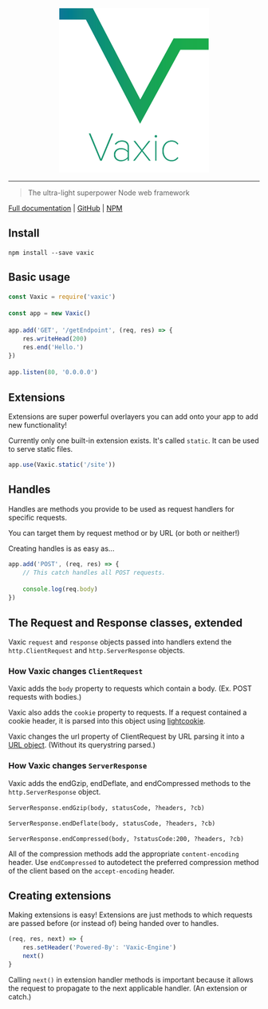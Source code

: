 <p align="center" style="text-align: center;"><img src="https://github.com/ethanent/vaxic/blob/master/media/VaxicLogo.png?raw=true" width="300" alt="vaxic logo"/></p>

---

> The ultra-light superpower Node web framework

[Full documentation](https://ethanent.github.io/vaxic/) | [GitHub](https://github.com/ethanent/vaxic) | [NPM](https://www.npmjs.com/package/vaxic)

## Install

```shell
npm install --save vaxic
```

## Basic usage

```javascript
const Vaxic = require('vaxic')

const app = new Vaxic()

app.add('GET', '/getEndpoint', (req, res) => {
	res.writeHead(200)
	res.end('Hello.')
})

app.listen(80, '0.0.0.0')
```

## Extensions

Extensions are super powerful overlayers you can add onto your app to add new functionality!

Currently only one built-in extension exists. It's called `static`. It can be used to serve static files.

```javascript
app.use(Vaxic.static('/site'))
```

## Handles

Handles are methods you provide to be used as request handlers for specific requests.

You can target them by request method or by URL (or both or neither!)

Creating handles is as easy as...

```javascript
app.add('POST', (req, res) => {
	// This catch handles all POST requests.

	console.log(req.body)
})
```

## The Request and Response classes, extended

Vaxic `request` and `response` objects passed into handlers extend the `http.ClientRequest` and `http.ServerResponse` objects.

### How Vaxic changes `ClientRequest`

Vaxic adds the `body` property to requests which contain a body. (Ex. POST requests with bodies.)

Vaxic also adds the `cookie` property to requests. If a request contained a cookie header, it is parsed into this object using [lightcookie](https://github.com/ethanent/lightcookie).

Vaxic changes the url property of ClientRequest by URL parsing it into a [URL object](https://nodejs.org/api/url.html#url_class_url). (Without its querystring parsed.)

### How Vaxic changes `ServerResponse`

Vaxic adds the endGzip, endDeflate, and endCompressed methods to the `http.ServerResponse` object.

`ServerResponse.endGzip(body, statusCode, ?headers, ?cb)`

`ServerResponse.endDeflate(body, statusCode, ?headers, ?cb)`

`ServerResponse.endCompressed(body, ?statusCode:200, ?headers, ?cb)`

All of the compression methods add the appropriate `content-encoding` header. Use `endCompressed` to autodetect the preferred compression method of the client based on the `accept-encoding` header.

## Creating extensions

Making extensions is easy! Extensions are just methods to which requests are passed before (or instead of) being handed over to handles.

```javascript
(req, res, next) => {
	res.setHeader('Powered-By': 'Vaxic-Engine')
	next()
}
```

Calling `next()` in extension handler methods is important because it allows the request to propagate to the next applicable handler. (An extension or catch.)